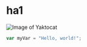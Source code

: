 # ha1

![Image of Yaktocat](https://octodex.github.com/images/yaktocat.png)

``` javascript
var myVar = "Hello, world!";
```

